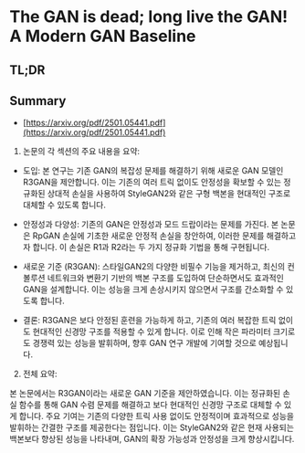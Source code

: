 # The GAN is dead; long live the GAN! A Modern GAN Baseline
## TL;DR
## Summary
- [https://arxiv.org/pdf/2501.05441.pdf](https://arxiv.org/pdf/2501.05441.pdf)

1. 논문의 각 섹션의 주요 내용을 요약:

- 도입: 본 연구는 기존 GAN의 복잡성 문제를 해결하기 위해 새로운 GAN 모델인 R3GAN을 제안합니다. 이는 기존의 여러 트릭 없이도 안정성을 확보할 수 있는 정규화된 상대적 손실을 사용하여 StyleGAN2와 같은 구형 백본을 현대적인 구조로 대체할 수 있도록 합니다.

- 안정성과 다양성: 기존의 GAN은 안정성과 모드 드랍이라는 문제를 가진다. 본 논문은 RpGAN 손실에 기초한 새로운 안정적 손실을 창안하여, 이러한 문제를 해결하고자 합니다. 이 손실은 R1과 R2라는 두 가지 정규화 기법을 통해 구현됩니다.

- 새로운 기준 (R3GAN): 스타일GAN2의 다양한 비필수 기능을 제거하고, 최신의 컨볼루션 네트워크와 변환기 기반의 백본 구조를 도입하여 단순하면서도 효과적인 GAN을 설계합니다. 이는 성능을 크게 손상시키지 않으면서 구조를 간소화할 수 있도록 합니다.

- 결론: R3GAN은 보다 안정된 훈련을 가능하게 하고, 기존의 여러 복잡한 트릭 없이도 현대적인 신경망 구조를 적용할 수 있게 합니다. 이로 인해 작은 파라미터 크기로도 경쟁력 있는 성능을 발휘하며, 향후 GAN 연구 개발에 기여할 것으로 예상됩니다.

2. 전체 요약:

본 논문에서는 R3GAN이라는 새로운 GAN 기준을 제안하였습니다. 이는 정규화된 손실 함수를 통해 GAN 수렴 문제를 해결하고 보다 현대적인 신경망 구조로 대체할 수 있게 합니다. 주요 기여는 기존의 다양한 트릭 사용 없이도 안정적이며 효과적으로 성능을 발휘하는 간결한 구조를 제공한다는 점입니다. 이는 StyleGAN2와 같은 현재 사용되는 백본보다 향상된 성능을 나타내며, GAN의 확장 가능성과 안정성을 크게 향상시킵니다.